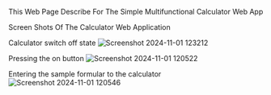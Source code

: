 This Web Page Describe For The Simple Multifunctional Calculator Web App

Screen Shots Of The Calculator Web Application

Calculator switch off state
![Screenshot 2024-11-01 123212](https://github.com/user-attachments/assets/f4fbee7c-55c7-4509-a604-46c9e1d48c17)

Pressing the on button
![Screenshot 2024-11-01 120522](https://github.com/user-attachments/assets/9b023e71-d582-489e-8f3a-d56378cf6f39)

Entering the sample formular to the calculator
![Screenshot 2024-11-01 120546](https://github.com/user-attachments/assets/e42e5e47-9b8d-43fe-b692-37bed5e5a53e)
